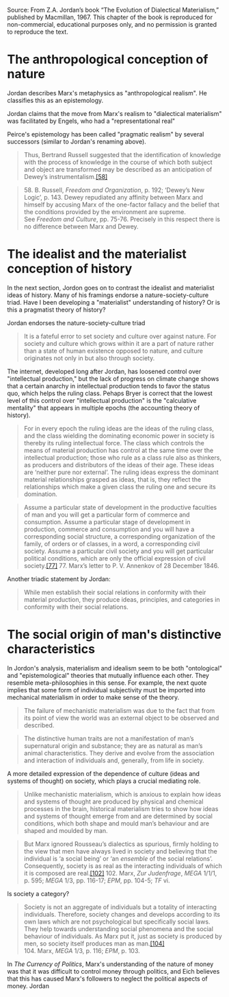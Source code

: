 
Source: From Z.A. Jordan’s book “The Evolution of Dialectical Materialism,” published by Macmillan, 1967. This chapter of the book is reproduced for non-commercial, educational purposes only, and no permission is granted to reproduce the text.

# The anthropological conception of nature

Jordan describes Marx's metaphysics as "anthropological realism".  He classifies this as an epistemology.

Jordan claims that the move from Marx's realism to "dialectical materialism" was facilitated by Engels, who had a  "representational real"

Peirce's epistemology has been called "pragmatic realism" by several successors (similar to Jordan's renaming above).  

> Thus, Bertrand Russell suggested that the identification of knowledge with the process of knowledge in the course of which both subject and object are transformed may be described as an anticipation of Dewey’s instrumentalism.[[58]](https://www.marxists.org/reference/subject/philosophy/works/en/jordan2.htm#n58)

> 58. B. Russell, _Freedom and Organization_, p. 192; ‘Dewey’s New Logic’, p. 143. Dewey repudiated any affinity between Marx and himself by accusing Marx of the one-factor fallacy and the belief that the conditions provided by the environment are supreme. See _Freedom and Culture_, pp. 75-76. Precisely in this respect there is no difference between Marx and Dewey.

# The idealist and the materialist conception of history

In the next section, Jordon goes on to contrast the idealist and materialist ideas of history. Many of his framings endorse a nature-society-culture triad. Have I been developing a "materialist" understanding of history? Or is this a pragmatist theory of history?

Jordan endorses the nature-society-culture triad
> It is a fateful error to set society and culture over against nature. For society and culture which grows within it are a part of nature rather than a state of human existence opposed to nature, and culture originates not only in but also through society.

The internet, developed long after Jordan, has loosened control over "intellectual production," but the lack of progress on climate change shows that a certain anarchy in intellectual production tends to favor the status quo, which helps the ruling class. Pehaps Bryer is correct that the lowest level of this control over "intellectual production" is the "calculative mentality" that appears in multiple epochs (the accounting theory of history).

> For in every epoch the ruling ideas are the ideas of the ruling class, and the class wielding the dominating economic power in society is thereby its ruling intellectual force. The class which controls the means of material production has control at the same time over the intellectual production; those who rule as a class rule also as thinkers, as producers and distributors of the ideas of their age. These ideas are ‘neither pure nor external’. The ruling ideas express the dominant material relationships grasped as ideas, that is, they reflect the relationships which make a given class the ruling one and secure its domination.

> Assume a particular state of development in the productive faculties of man and you will get a particular form of commerce and consumption. Assume a particular stage of development in production, commerce and consumption and you will have a corresponding social structure, a corresponding organization of the family, of orders or of classes, in a word, a corresponding civil society. Assume a particular civil society and you will get particular political conditions, which are only the official expression of civil society.[[77]](https://www.marxists.org/reference/subject/philosophy/works/en/jordan2.htm#n77)
> 77. Marx’s letter to P. V. Annenkov of 28 December 1846.

Another triadic statement by Jordan:
> While men establish their social relations in conformity with their material production, they produce ideas, principles, and categories in conformity with their social relations.

# The social origin of man's distinctive characteristics

In Jordon's analysis, materialism and idealism seem to be both "ontological" and "epistemological" theories that mutually influence each other. They resemble meta-philosophies in this sense. For example, the next quote implies that some form of individual subjectivity must be imported into mechanical materialism in order to make sense of the theory.

> The failure of mechanistic materialism was due to the fact that from its point of view the world was an external object to be observed and described.


> The distinctive human traits are not a manifestation of man’s supernatural origin and substance; they are as natural as man’s animal characteristics. They derive and evolve from the association and interaction of individuals and, generally, from life in society.

A more detailed expression of the dependence of culture (ideas and systems of thought) on society, which plays a crucial mediating role.
> Unlike mechanistic materialism, which is anxious to explain how ideas and systems of thought are produced by physical and chemical processes in the brain, historical materialism tries to show how ideas and systems of thought emerge from and are determined by social conditions, which both shape and mould man’s behaviour and are shaped and moulded by man.

>But Marx ignored Rousseau’s dialectics as spurious, firmly holding to the view that men have always lived in society and believing that the individual is ‘a social being’ or ‘an _ensemble_ of the social relations’. Consequently, society is as real as the interacting individuals of which it is composed are real.[[102]](https://www.marxists.org/reference/subject/philosophy/works/en/jordan2.htm#n102)
>102. Marx, _Zur Judenfrage_, _MEGA_ 1/1/1, p. 595; _MEGA_ 1/3, pp. 116-17;  _EPM_, pp. 104-5; _TF_ vi.

Is society a category?
> Society is not an aggregate of individuals but a totality of interacting individuals. Therefore, society changes and develops according to its own laws which are not psychological but specifically social laws. They help towards understanding social phenomena and the social behaviour of individuals. As Marx put it, just as society is produced by men, so society itself produces man as man.[[104]](https://www.marxists.org/reference/subject/philosophy/works/en/jordan2.htm#n104)
> 104. Marx, _MEGA_ 1/3, p. 116; _EPM_, p. 103.

In *The Currency of Politics*, Marx's understanding of the nature of money was that it was difficult to control money through politics, and Eich believes that this has caused Marx's followers to neglect the political aspects of money. Jordan 